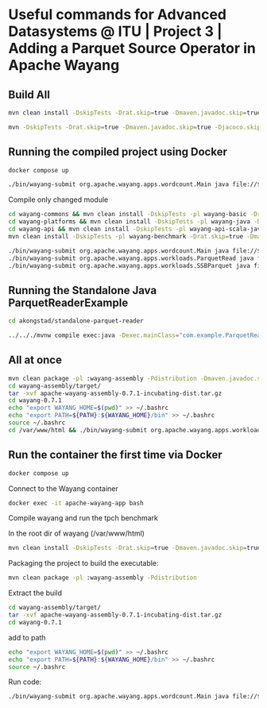 # Useful commands for Advanced Datasystems @ ITU | Project 3 | Adding a Parquet Source Operator in Apache Wayang

## Build All
```bash
mvn clean install -DskipTests -Drat.skip=true -Dmaven.javadoc.skip=true -Djacoco.skip=true

mvn -DskipTests -Drat.skip=true -Dmaven.javadoc.skip=true -Djacoco.skip=true :wayang-basic
```
## Running the compiled project using Docker

```bash
docker compose up
```

```bash
./bin/wayang-submit org.apache.wayang.apps.wordcount.Main java file://$(pwd)/README.md
```

Compile only changed module
```bash
cd wayang-commons && mvn clean install -DskipTests -pl wayang-basic -Drat.skip=true -Dmaven.javadoc.skip=true -Djacoco.skip=true && cd ..
cd wayang-platforms && mvn clean install -DskipTests -pl wayang-java -Drat.skip=true -Dmaven.javadoc.skip=true -Djacoco.skip=true && cd ..
cd wayang-api && mvn clean install -DskipTests -pl wayang-api-scala-java -Drat.skip=true -Dmaven.javadoc.skip=true -Djacoco.skip=true && cd ..
mvn clean install -DskipTests -pl wayang-benchmark -Drat.skip=true -Dmaven.javadoc.skip=true -Djacoco.skip=true

./bin/wayang-submit org.apache.wayang.apps.wordcount.Main java file://$(pwd)/README.md
./bin/wayang-submit org.apache.wayang.apps.workloads.ParquetRead java file://$(pwd)/data/supplier/sf1_supplier.parquet
./bin/wayang-submit org.apache.wayang.apps.workloads.SSBParquet java file://$(pwd)/data/supplier/sf1_supplier.parquet

```

## Running the Standalone Java ParquetReaderExample

```bash
cd akongstad/standalone-parquet-reader
```

```bash
../.././mvnw compile exec:java -Dexec.mainClass="com.example.ParquetReaderExample"
```

## All at once

```bash
mvn clean package -pl :wayang-assembly -Pdistribution -Dmaven.javadoc.skip=true -Djacoco.skip=true
cd wayang-assembly/target/
tar -xvf apache-wayang-assembly-0.7.1-incubating-dist.tar.gz
cd wayang-0.7.1
echo "export WAYANG_HOME=$(pwd)" >> ~/.bashrc
echo "export PATH=${PATH}:${WAYANG_HOME}/bin" >> ~/.bashrc
source ~/.bashrc
cd /var/www/html && ./bin/wayang-submit org.apache.wayang.apps.workloads.ParquetRead java file://$(pwd)/data/supplier/sf1_supplier.parquet


```

## Run the container the first time via Docker

```bash
docker compose up
```

Connect to the Wayang container

```bash
docker exec -it apache-wayang-app bash
```

Compile wayang and run the tpch benchmark

In the root dir of wayang (/var/www/html)

```bash
mvn clean install -DskipTests -Drat.skip=true -Dmaven.javadoc.skip=true -Djacoco.skip=true
```

Packaging the project to build the executable:

```bash
mvn clean package -pl :wayang-assembly -Pdistribution
```

Extract the build

```bash
cd wayang-assembly/target/
tar -xvf apache-wayang-assembly-0.7.1-incubating-dist.tar.gz
cd wayang-0.7.1
```

add to path

```bash
echo "export WAYANG_HOME=$(pwd)" >> ~/.bashrc
echo "export PATH=${PATH}:${WAYANG_HOME}/bin" >> ~/.bashrc
source ~/.bashrc
```

Run code:

```bash
./bin/wayang-submit org.apache.wayang.apps.wordcount.Main java file://$(pwd)/README.md
```
